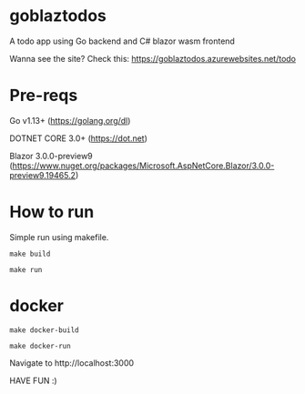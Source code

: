 # goblaztodos

A todo app using Go backend and C# blazor wasm frontend

Wanna see the site? Check this: https://goblaztodos.azurewebsites.net/todo

# Pre-reqs

Go v1.13+ (https://golang.org/dl)

DOTNET CORE 3.0+ (https://dot.net)

Blazor 3.0.0-preview9 (https://www.nuget.org/packages/Microsoft.AspNetCore.Blazor/3.0.0-preview9.19465.2)

# How to run

Simple run using makefile.

`make build`

`make run`

# docker

`make docker-build`

`make docker-run`

Navigate to http://localhost:3000

HAVE FUN :)
